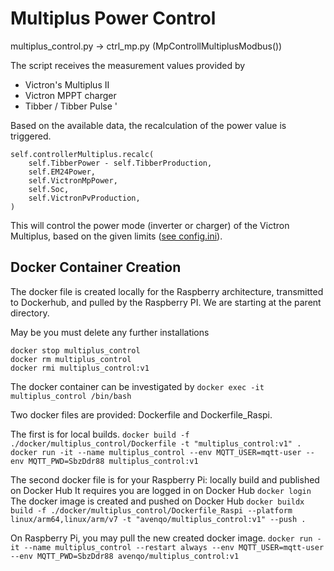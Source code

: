 # Multiplus Power Control
multiplus_control.py -> ctrl_mp.py (MpControllMultiplusModbus())

The script receives the measurement values provided by 
- Victron's Multiplus II
- Victron MPPT charger
- Tibber / Tibber Pulse
  '

Based on the available data, the recalculation of the power value is triggered.
```
self.controllerMultiplus.recalc(
    self.TibberPower - self.TibberProduction,
    self.EM24Power,
    self.VictronMpPower,
    self.Soc,
    self.VictronPvProduction,
)
```
This will control the power mode (inverter or charger) of the Victron Multiplus, based on the given limits ([see config.ini](/src/config/config.ini)).

## Docker Container Creation
The docker file is created locally for the Raspberry architecture, transmitted to Dockerhub, and pulled by the Raspberry PI.
We are starting at the parent directory.

May be you must delete any further installations
```
docker stop multiplus_control 
docker rm multiplus_control
docker rmi multiplus_control:v1
```

The docker container can be investigated by
`docker exec -it multiplus_control /bin/bash`

Two docker files are provided: Dockerfile and Dockerfile_Raspi.

The first is for local builds.
 `docker build -f ./docker/multiplus_control/Dockerfile -t "multiplus_control:v1" .`
 `docker run -it --name multiplus_control --env MQTT_USER=mqtt-user --env MQTT_PWD=SbzDdr88 multiplus_control:v1`

The second docker file is for your Raspberry Pi: locally build and published on Docker Hub
It requires you are logged in on Docker Hub
`docker login`
The docker image is created and pushed on Docker Hub
`docker buildx build -f ./docker/multiplus_control/Dockerfile_Raspi --platform linux/arm64,linux/arm/v7 -t "avenqo/multiplus_control:v1" --push .`

On Raspberry Pi, you may pull the new created docker image.
`docker run -it --name multiplus_control --restart always --env MQTT_USER=mqtt-user --env MQTT_PWD=SbzDdr88 avenqo/multiplus_control:v1`
